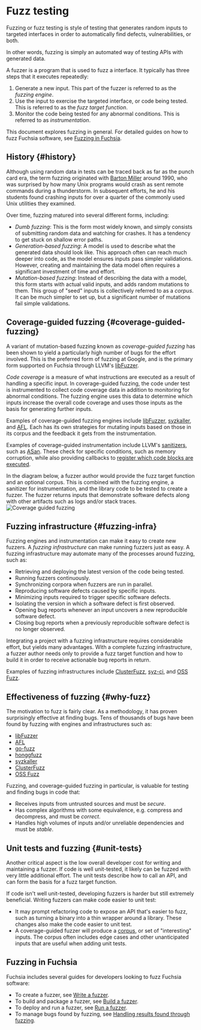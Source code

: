 # Fuzz testing

Fuzzing or fuzz testing is style of testing that generates random inputs to targeted
interfaces in order to automatically find defects, vulnerabilities, or both.

In other words, fuzzing is simply an automated way of testing APIs with generated data.

A fuzzer is a program that is used to fuzz a interface. It typically has three steps that it
executes repeatedly:

1. Generate a new input. This part of the fuzzer is referred to as the _fuzzing engine_.
1. Use the input to exercise the targeted interface, or code being tested. This is
   referred to as the _fuzz target function_.
1. Monitor the code being tested for any abnormal conditions. This is referred to as
   _instrumentation_.

This document explores fuzzing in general. For detailed guides on how to fuzz Fuchsia software, see
[Fuzzing in Fuchsia][fuzzing-in-fuchsia].

## History {#history}

Although using random data in tests can be traced back as far as the punch card era, the term
fuzzing originated with [Barton Miller] around 1990, who was surprised by how many Unix programs
would crash as sent remote commands during a thunderstorm. In subsequent efforts, he and his
students found crashing inputs for over a quarter of the commonly used Unix utilities they examined.

Over time, fuzzing matured into several different forms, including:

 * *Dumb fuzzing*: This is the form most widely known, and simply consists of submitting random data
   and watching for crashes. It has a tendency to get stuck on shallow error paths.
 * *Generation-based fuzzing*: A model is used to describe what the generated data should look like.
   This approach often can reach much deeper into code, as the model ensures inputs pass simpler
   validations. However, creating and maintaining the data model often requires a significant
   investment of time and effort.
 * *Mutation-based fuzzing*: Instead of describing the data with a model, this form starts with
   actual valid inputs, and adds random mutations to them. This group of "seed" inputs is
   collectively referred to as a _corpus_. It can be much simpler to set up, but a significant
   number of mutations fail simple validations.

## Coverage-guided fuzzing {#coverage-guided-fuzzing}

A variant of mutation-based fuzzing known as *coverage-guided fuzzing* has been shown to yield a
particularly high number of bugs for the effort involved. This is the preferred form of fuzzing at
Google, and is the primary form supported on Fuchsia through LLVM's [libFuzzer].

_Code coverage_ is a measure of what instructions are executed as a result of handling a specific
input. In coverage-guided fuzzing, the code under test is instrumented to collect code coverage data
in addition to monitoring for abnormal conditions. The fuzzing engine uses this data to determine
which inputs increase the overall code coverage and uses those inputs as the basis for generating
further inputs.

Examples of coverage-guided fuzzing engines include [libFuzzer], [syzkaller], and [AFL]. Each has
its own strategies for mutating inputs based on those in its corpus and the feedback it gets from
the instrumentation.

Examples of coverage-guided instrumentation include LLVM's [sanitizers], such as [ASan]. These check
for specific conditions, such as memory corruption, while also providing callbacks to
[register which code blocks are executed][sancov].

In the diagram below, a fuzzer author would provide the fuzz target function and an optional corpus.
This is combined with the fuzzing engine, a sanitizer for instrumentation, and the library code to
be tested to create a fuzzer. The fuzzer returns inputs that demonstrate software defects along with
other artifacts such as logs and/or stack traces.
![Coverage guided fuzzing](/images/fuzzing/coverage-guided.png)

## Fuzzing infrastructure {#fuzzing-infra}

Fuzzing engines and instrumentation can make it easy to create new fuzzers. A _fuzzing
infrastructure_ can make running fuzzers just as easy. A fuzzing infrastructure may automate many of
the processes around fuzzing, such as:

 * Retrieving and deploying the latest version of the code being tested.
 * Running fuzzers continuously.
 * Synchronizing corpora when fuzzers are run in parallel.
 * Reproducing software defects caused by specific inputs.
 * Minimizing inputs required to trigger specific software defects.
 * Isolating the version in which a software defect is first observed.
 * Opening bug reports whenever an input uncovers a new reproducible software defect.
 * Closing bug reports when a previously reproducible software defect is no longer observed.

Integrating a project with a fuzzing infrastructure requires considerable effort, but yields many
advantages. With a complete fuzzing infrastructure, a fuzzer author needs only to provide a fuzz
target function and how to build it in order to receive actionable bug reports in return.

Examples of fuzzing infrastructures include [ClusterFuzz], [syz-ci], and [OSS Fuzz][oss-fuzz].

## Effectiveness of fuzzing {#why-fuzz}

The motivation to fuzz is fairly clear. As a methodology, it has proven surprisingly effective at
finding bugs. Tens of thousands of bugs have been found by fuzzing with engines and
infrastructures such as:

 * [libFuzzer][libfuzzer-trophies]
 * [AFL][afl-trophies]
 * [go-fuzz][go-fuzz-trophies]
 * [honggfuzz][honggfuzz-trophies]
 * [syzkaller][syzkaller-trophies]
 * [ClusterFuzz][clusterfuzz-trophies]
 * [OSS Fuzz][oss-fuzz-trophies]

Fuzzing, and coverage-guided fuzzing in particular, is valuable for testing and finding bugs in code
that:

 * Receives inputs from untrusted sources and must be _secure_.
 * Has complex algorithms with some equivalence, e.g. compress and decompress, and must be
   _correct_.
 * Handles high volumes of inputs and/or unreliable dependencies and must be _stable_.

## Unit tests and fuzzing {#unit-tests}

Another critical aspect is the low overall developer cost for writing and maintaining a fuzzer. If
code is well unit-tested, it likely can be fuzzed with very little additional effort. The unit tests
describe how to call an API, and can form the basis for a fuzz target function.

If code isn't well unit-tested, developing fuzzers is harder but still extremely beneficial. Writing
fuzzers can make code easier to unit test:

 * It may prompt refactoring code to expose an API that's easier to fuzz, such as turning a binary
   into a thin wrapper around a library. These changes also make the code easier to unit test.
 * A coverage-guided fuzzer will produce a [corpus], or set of "interesting" inputs. The corpus
   often includes edge cases and other unanticipated inputs that are useful when adding unit tests.

## Fuzzing in Fuchsia

Fuchsia includes several guides for developers looking to fuzz Fuchsia software:

 * To create a fuzzer, see [Write a fuzzer][write-a-fuzzer].
 * To build and package a fuzzer, see [Build a fuzzer][build-a-fuzzer].
 * To deploy and run a fuzzer, see [Run a fuzzer][run-a-fuzzer].
 * To manage bugs found by fuzzing, see [Handling results found through fuzzing][handle-results].

[afl]: https://lcamtuf.coredump.cx/afl/
[afl-trophies]: http://lcamtuf.coredump.cx/afl/#bugs
[asan]: https://clang.llvm.org/docs/AddressSanitizer.html
[Barton Miller]: http://pages.cs.wisc.edu/~bart/fuzz/Foreword1.html
[build-a-fuzzer]: /development/testing/fuzzing/build-a-fuzzer.md
[clusterfuzz]: https://google.github.io/clusterfuzz/
[clusterfuzz-trophies]: https://bugs.chromium.org/p/chromium/issues/list?can=1&q=label%3AClusterFuzz+-status%3AWontFix%2CDuplicate
[corpus]: https://llvm.org/docs/LibFuzzer.html#corpus
[fuzz-target]: https://llvm.org/docs/LibFuzzer.html#fuzz-target
[fuzzing-in-fuchsia]: /development/testing/fuzzing/overview.md
[go-fuzz-trophies]: https://github.com/dvyukov/go-fuzz#trophies
[handle-results]: /development/testing/fuzzing/handle-results.md
[heap-overflow]: https://cwe.mitre.org/data/definitions/122.html
[honggfuzz-trophies]: https://github.com/google/honggfuzz#honggfuzz
[libfuzzer]: https://llvm.org/docs/LibFuzzer.html
[libfuzzer-trophies]: http://llvm.org/docs/LibFuzzer.html#trophies
[oss-fuzz]: https://google.github.io/oss-fuzz/
[oss-fuzz-trophies]: https://bugs.chromium.org/p/oss-fuzz/issues/list?q=label%3AClusterFuzz%20-status%3AWontFix%2CDuplicate
[run-a-fuzzer]: /development/testing/fuzzing/run-a-fuzzer.md
[sancov]: https://clang.llvm.org/docs/SanitizerCoverage.html
[sanitizers]: https://github.com/google/sanitizers
[stack-overflow]: https://cwe.mitre.org/data/definitions/121.html
[syz-ci]: https://syzkaller.appspot.com/
[syzkaller]: https://github.com/google/syzkaller
[syzkaller-trophies]: https://groups.google.com/g/syzkaller-bugs
[use-after-free]: https://cwe.mitre.org/data/definitions/416.html
[write-a-fuzzer]: /development/testing/fuzzing/write-a-fuzzer.md
